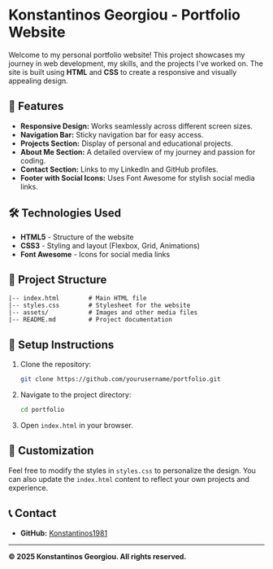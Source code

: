 # Konstantinos Georgiou - Portfolio Website

Welcome to my personal portfolio website! This project showcases my journey in web development, my skills, and the projects I've worked on. The site is built using **HTML** and **CSS** to create a responsive and visually appealing design.

## 🚀 Features

- **Responsive Design:** Works seamlessly across different screen sizes.
- **Navigation Bar:** Sticky navigation bar for easy access.
- **Projects Section:** Display of personal and educational projects.
- **About Me Section:** A detailed overview of my journey and passion for coding.
- **Contact Section:** Links to my LinkedIn and GitHub profiles.
- **Footer with Social Icons:** Uses Font Awesome for stylish social media links.

## 🛠 Technologies Used

- **HTML5** - Structure of the website
- **CSS3** - Styling and layout (Flexbox, Grid, Animations)
- **Font Awesome** - Icons for social media links

## 📂 Project Structure

```
|-- index.html        # Main HTML file
|-- styles.css        # Stylesheet for the website
|-- assets/           # Images and other media files
|-- README.md         # Project documentation
```

## 📌 Setup Instructions

1. Clone the repository:
   ```bash
   git clone https://github.com/yourusername/portfolio.git
   ```
2. Navigate to the project directory:
   ```bash
   cd portfolio
   ```
3. Open `index.html` in your browser.

## 🎨 Customization

Feel free to modify the styles in `styles.css` to personalize the design. You can also update the `index.html` content to reflect your own projects and experience.

## 📞 Contact

- **GitHub:** [Konstantinos1981](https://github.com/konstantinos1981)

---

**© 2025 Konstantinos Georgiou. All rights reserved.**

